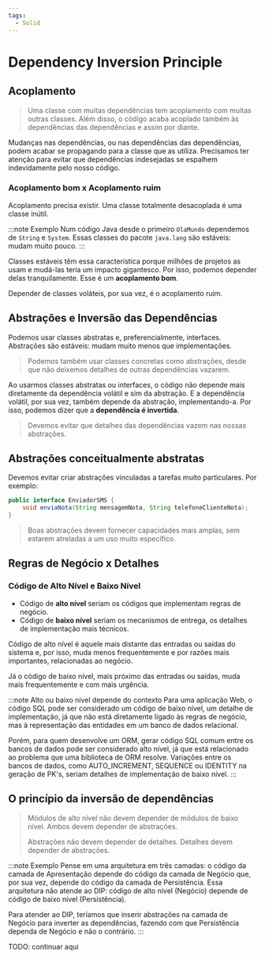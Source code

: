 ```yaml
---
tags:
  - Solid
---
```


# Dependency Inversion Principle

## Acoplamento

> Uma classe com muitas dependências tem acoplamento com muitas outras classes. Além disso, o código acaba acoplado também às dependências das dependências e assim por diante.

Mudanças nas dependências, ou nas dependências das dependências, podem acabar se propagando para a classe que as utiliza. Precisamos ter atenção para evitar que dependências indesejadas se espalhem indevidamente pelo nosso código.

### Acoplamento bom x Acoplamento ruim

Acoplamento precisa existir. Uma classe totalmente desacoplada é uma classe inútil.

:::note Exemplo
Num código Java desde o primeiro `OlaMundo` dependemos de `String` e `System`. Essas classes do pacote `java.lang` são estáveis: mudam muito pouco.
:::

Classes estáveis têm essa característica porque milhões de projetos as usam e mudá-las teria um impacto gigantesco. Por isso, podemos depender delas tranquilamente. Esse é um **acoplamento bom**.

Depender de classes voláteis, por sua vez, é o acoplamento ruim.

## Abstrações e Inversão das Dependências

Podemos usar classes abstratas e, preferencialmente, interfaces. Abstrações são estáveis: mudam muito menos que implementações.

> Podemos também usar classes concretas como abstrações, desde que não deixemos detalhes de outras dependências vazarem.

Ao usarmos classes abstratas ou interfaces, o código não depende mais diretamente da dependência volátil e sim da abstração. E a dependência volátil, por sua vez, também depende da abstração, implementando-a. Por isso, podemos dizer que a **dependência é invertida**.

> Devemos evitar que detalhes das dependências vazem nas nossas abstrações.

## Abstrações conceitualmente abstratas

Devemos evitar criar abstrações vinculadas a tarefas muito particulares. Por exemplo:

```java
public interface EnviadorSMS {
    void enviaNota(String mensagemNota, String telefoneClienteNota);
}
```

> Boas abstrações devem fornecer capacidades mais amplas, sem estarem atreladas a um uso muito específico.

## Regras de Negócio x Detalhes

### Código de Alto Nível e Baixo Nível

- Código de **alto nível** seriam os códigos que implementam regras de negócio.
- Código de **baixo nível** seriam os mecanismos de entrega, os detalhes de implementação mais técnicos.

Código de alto nível é aquele mais distante das entradas ou saídas do sistema e, por isso, muda menos frequentemente e por razões mais importantes, relacionadas ao negócio.

Já o código de baixo nível, mais próximo das entradas ou saídas, muda mais frequentemente e com mais urgência.

:::note Alto ou baixo nível depende do contexto
Para uma aplicação Web, o código SQL pode ser considerado um código de baixo nível, um detalhe de implementação, já que não está diretamente ligado às regras de negócio, mas à representação das entidades em um banco de dados relacional.

Porém, para quem desenvolve um ORM, gerar código SQL comum entre os bancos de dados pode ser considerado alto nível, já que está relacionado ao problema que uma biblioteca de ORM resolve. Variações entre os bancos de dados, como AUTO_INCREMENT, SEQUENCE ou IDENTITY na geração de PK's, seriam detalhes de implementação de baixo nível.
:::

## O princípio da inversão de dependências

> Módulos de alto nível não devem depender de módulos de baixo nível. Ambos devem depender de abstrações.
>
> Abstrações não devem depender de detalhes. Detalhes devem depender de abstrações.

:::note Exemplo
Pense em uma arquitetura em três camadas: o código da camada de Apresentação depende do código da camada de Negócio que, por sua vez, depende do código da camada de Persistência. Essa arquitetura não atende ao DIP: código de alto nível (Negócio) depende de código de baixo nível (Persistência).

Para atender ao DIP, teríamos que inserir abstrações na camada de Negócio para inverter as dependências, fazendo com que Persistência dependa de Negócio e não o contrário.
:::

TODO: continuar aqui
